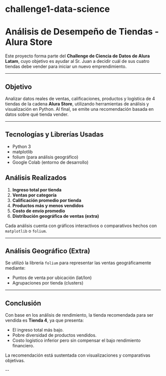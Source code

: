 # challenge1-data-science
# Análisis de Desempeño de Tiendas - Alura Store

Este proyecto forma parte del **Challenge de Ciencia de Datos de Alura Latam**, cuyo objetivo es ayudar al Sr. Juan a decidir cuál de sus cuatro tiendas debe vender para iniciar un nuevo emprendimiento.

---

## Objetivo

Analizar datos reales de ventas, calificaciones, productos y logística de 4 tiendas de la cadena **Alura Store**, utilizando herramientas de análisis y visualización en Python. Al final, se emite una recomendación basada en datos sobre qué tienda vender.

---

## Tecnologías y Librerías Usadas

- Python 3
- matplotlib
- folium (para análisis geográfico)
- Google Colab (entorno de desarrollo)


## Análisis Realizados

1. **Ingreso total por tienda**
2. **Ventas por categoría**
3. **Calificación promedio por tienda**
4. **Productos más y menos vendidos**
5. **Costo de envío promedio**
6. **Distribución geográfica de ventas (extra)**

Cada análisis cuenta con gráficos interactivos o comparativos hechos con `matplotlib` o `folium`.

---

## Análisis Geográfico (Extra)

Se utilizó la librería `folium` para representar las ventas geográficamente mediante:

- Puntos de venta por ubicación (lat/lon)
- Agrupaciones por tienda (clusters)

---

## Conclusión

Con base en los análisis de rendimiento, la tienda recomendada para ser vendida es **Tienda 4**, ya que presenta:

- El ingreso total más bajo.
- Pobre diversidad de productos vendidos.
- Costo logístico inferior pero sin compensar el bajo rendimiento financiero.

La recomendación está sustentada con visualizaciones y comparativas objetivas.

--
